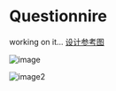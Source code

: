 # Questionnire
working on it... [设计参考图](http://ot8ooevw7.bkt.clouddn.com/%E9%97%AE%E5%8D%B7%E8%AE%BE%E8%AE%A1%E5%9B%BE.png)

![image](http://ot8ooevw7.bkt.clouddn.com/%E9%97%AE%E5%8D%B7.jpg)

![image2](http://ot8ooevw7.bkt.clouddn.com/%E9%97%AE%E5%8D%B72.jpg)
